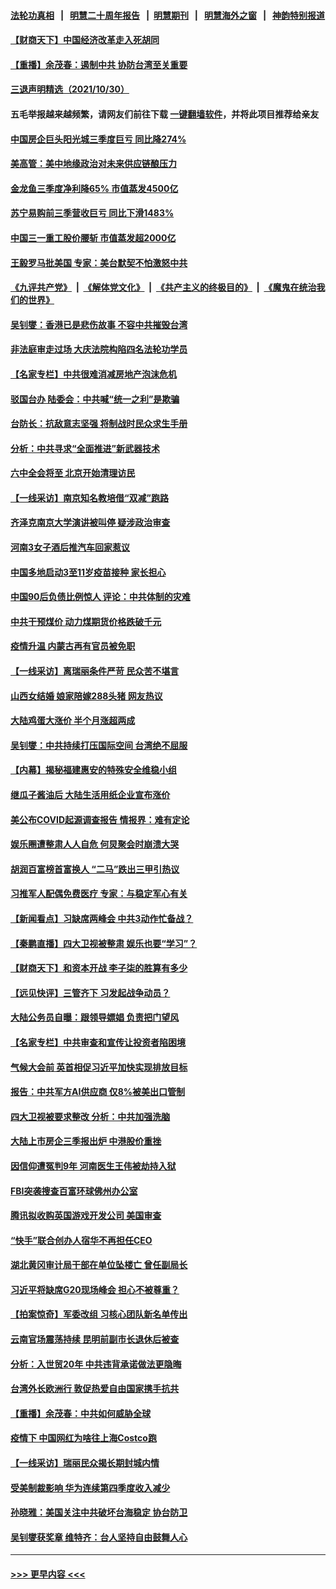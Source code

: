 #### [法轮功真相](https://github.com/gfw-breaker/truth/blob/master/README.md?t=0) &nbsp;&nbsp;|&nbsp;&nbsp; [明慧二十周年报告](https://github.com/gfw-breaker/mh-reports/blob/master/README.md?t=0) &nbsp;&nbsp;|&nbsp;&nbsp;[明慧期刊](https://github.com/gfw-breaker/mh-qikan) &nbsp;&nbsp;|&nbsp;&nbsp; [明慧海外之窗](https://github.com/gfw-breaker/mh-news/blob/master/README.md?t=0) &nbsp;&nbsp;|&nbsp;&nbsp; [神韵特别报道](https://github.com/gfw-breaker/mh-news/blob/master/shenyun.md?t=0)
#### [【财商天下】中国经济改革走入死胡同](../pages/nsc413/n13341837.md?t=10311001) 
#### [【重播】余茂春：遏制中共 协防台湾至关重要](../pages/nsc413/n13341791.md?t=10311001) 
#### [三退声明精选（2021/10/30）](../pages/nsc413/n13341782.md?t=10311001) 
#### 五毛举报越来越频繁，请网友们前往下载 [一键翻墙软件](https://github.com/gfw-breaker/ssr-accounts)，并将此项目推荐给亲友
#### [中国房企巨头阳光城三季度巨亏 同比降274%](../pages/nsc413/n13341749.md?t=10311001) 
#### [美高管：美中地缘政治对未来供应链酿压力](../pages/nsc413/n13341619.md?t=10311001) 
#### [金龙鱼三季度净利降65% 市值蒸发4500亿](../pages/nsc413/n13341634.md?t=10311001) 
#### [苏宁易购前三季营收巨亏 同比下滑1483%](../pages/nsc413/n13341535.md?t=10311001) 
#### [中国三一重工股价腰斩 市值蒸发超2000亿](../pages/nsc413/n13341460.md?t=10311001) 
#### [王毅罗马批美国 专家：美台默契不怕激怒中共](../pages/nsc413/n13341346.md?t=10311001) 
#### [《九评共产党》](https://github.com/begood0513/9ping.md/blob/master/README.md) &nbsp;|&nbsp; [《解体党文化》](../../../../jtdwh.md/blob/master/README.md)  &nbsp;|&nbsp; [《共产主义的终极目的》](../../../../gczydzjmd.md/blob/master/README.md) &nbsp;|&nbsp; [《魔鬼在统治我们的世界》](../../../../mgztzwmdsj.md/blob/master/README.md) 
#### [吴钊燮：香港已是悲伤故事 不容中共摧毁台湾](../pages/nsc413/n13341275.md?t=10311001) 
#### [非法庭审走过场 大庆法院构陷四名法轮功学员](../pages/nsc413/n13339286.md?t=10311001) 
#### [【名家专栏】中共很难消减房地产泡沫危机](../pages/nsc413/n13341018.md?t=10311001) 
#### [驳国台办 陆委会：中共喊“统一之利”是欺骗](../pages/nsc413/n13341165.md?t=10311001) 
#### [台防长：抗敌意志坚强 将制战时民众求生手册](../pages/nsc413/n13340582.md?t=10311001) 
#### [分析：中共寻求“全面推进”新武器技术](../pages/nsc413/n13341035.md?t=10311001) 
#### [六中全会将至 北京开始清理访民](../pages/nsc413/n13340942.md?t=10311001) 
#### [【一线采访】南京知名教培借“双减”跑路](../pages/nsc413/n13340637.md?t=10311001) 
#### [齐泽克南京大学演讲被叫停 疑涉政治审查](../pages/nsc413/n13340780.md?t=10311001) 
#### [河南3女子酒后推汽车回家惹议](../pages/nsc413/n13340806.md?t=10311001) 
#### [中国多地启动3至11岁疫苗接种 家长担心](../pages/nsc413/n13338924.md?t=10311001) 
#### [中国90后负债比例惊人 评论：中共体制的灾难](../pages/nsc413/n13337373.md?t=10311001) 
#### [中共干预煤价 动力煤期货价格跌破千元](../pages/nsc413/n13340580.md?t=10311001) 
#### [疫情升温 内蒙古再有官员被免职](../pages/nsc413/n13340726.md?t=10311001) 
#### [【一线采访】离瑞丽条件严苛 民众苦不堪言](../pages/nsc413/n13340605.md?t=10311001) 
#### [山西女结婚 娘家陪嫁288头猪 网友热议](../pages/nsc413/n13340585.md?t=10311001) 
#### [大陆鸡蛋大涨价 半个月涨超两成](../pages/nsc413/n13340411.md?t=10311001) 
#### [吴钊燮：中共持续打压国际空间 台湾绝不屈服](../pages/nsc413/n13340323.md?t=10311001) 
#### [【内幕】揭秘福建惠安的特殊安全维稳小组](../pages/nsc413/n13335350.md?t=10311001) 
#### [继瓜子酱油后 大陆生活用纸企业宣布涨价](../pages/nsc413/n13340121.md?t=10311001) 
#### [美公布COVID起源调查报告 情报界：难有定论](../pages/nsc413/n13340039.md?t=10311001) 
#### [娱乐圈遭整肃人人自危 何炅聚会时崩溃大哭](../pages/nsc413/n13339983.md?t=10311001) 
#### [胡润百富榜首富换人 “二马”跌出三甲引热议](../pages/nsc413/n13340001.md?t=10311001) 
#### [习推军人配偶免费医疗 专家：与稳定军心有关](../pages/nsc413/n13338634.md?t=10311001) 
#### [【新闻看点】习缺席两峰会 中共3动作忙备战？](../pages/nsc413/n13339932.md?t=10311001) 
#### [【秦鹏直播】四大卫视被整肃 娱乐也要“学习”？](../pages/nsc413/n13339957.md?t=10311001) 
#### [【财商天下】和资本开战 李子柒的胜算有多少](../pages/nsc413/n13339536.md?t=10311001) 
#### [【远见快评】三管齐下 习发起战争动员？](../pages/nsc413/n13339955.md?t=10311001) 
#### [大陆公务员自曝：跟领导嫖娼 负责把门望风](../pages/nsc413/n13339951.md?t=10311001) 
#### [【名家专栏】中共审查和宣传让投资者陷困境](../pages/nsc413/n13339051.md?t=10311001) 
#### [气候大会前 英首相促习近平加快实现排放目标](../pages/nsc413/n13339899.md?t=10311001) 
#### [报告：中共军方AI供应商 仅8%被美出口管制](../pages/nsc413/n13339805.md?t=10311001) 
#### [四大卫视被要求整改 分析：中共加强洗脑](../pages/nsc413/n13338288.md?t=10311001) 
#### [大陆上市房企三季报出炉 中港股价重挫](../pages/nsc413/n13339673.md?t=10311001) 
#### [因信仰遭冤判9年 河南医生王伟被劫持入狱](../pages/nsc413/n13338846.md?t=10311001) 
#### [FBI突袭搜查百富环球佛州办公室](../pages/nsc413/n13339687.md?t=10311001) 
#### [腾讯拟收购英国游戏开发公司 美国审查](../pages/nsc413/n13339614.md?t=10311001) 
#### [“快手”联合创办人宿华不再担任CEO](../pages/nsc413/n13339604.md?t=10311001) 
#### [湖北黄冈审计局干部在单位坠楼亡 曾任副局长](../pages/nsc413/n13339343.md?t=10311001) 
#### [习近平将缺席G20现场峰会 担心不被尊重？](../pages/nsc413/n13339252.md?t=10311001) 
#### [【拍案惊奇】军委改组 习核心团队新名单传出](../pages/nsc413/n13339171.md?t=10311001) 
#### [云南官场震荡持续 昆明前副市长退休后被查](../pages/nsc413/n13338885.md?t=10311001) 
#### [分析：入世贸20年 中共违背承诺做法更隐晦](../pages/nsc413/n13339356.md?t=10311001) 
#### [台湾外长欧洲行 敦促热爱自由国家携手抗共](../pages/nsc413/n13339428.md?t=10311001) 
#### [【重播】余茂春：中共如何威胁全球](../pages/nsc413/n13332516.md?t=10311001) 
#### [疫情下 中国网红为啥往上海Costco跑](../pages/nsc413/n13338913.md?t=10311001) 
#### [【一线采访】瑞丽民众揭长期封城内情](../pages/nsc413/n13338534.md?t=10311001) 
#### [受美制裁影响 华为连续第四季度收入减少](../pages/nsc413/n13339157.md?t=10311001) 
#### [孙晓雅：美国关注中共破坏台海稳定 协台防卫](../pages/nsc413/n13338633.md?t=10311001) 
#### [吴钊燮获奖章 维特齐：台人坚持自由鼓舞人心](../pages/nsc413/n13338912.md?t=10311001) 

----
#### [ >>> 更早内容 <<< ](../indexes/nsc413-earlier.md)
